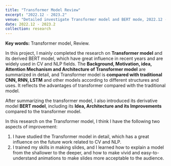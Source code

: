 ```yaml
---
title: "Transformer Model Review"
excerpt: "2022.12 - 2023.2"
venue: "Detailed investigate Transformer model and BERT mode, 2022.12 - 2023.2"
date: 2022.12 - 2023.2
collection: research
---
```

**Key words:** Transformer model, Review.

In this project, I mainly completed the research on **Transformer model** and its derived BERT model, which have great influence in recent years and are widely used in CV and NLP fields. The **Background, Motivation, idea, Attention Mechanism and Architecture of Transformer model** are summarized in detail, and Transformer model is **compared with traditional CNN, RNN, LSTM** and other models according to different structures and uses. It reflects the advantages of transformer compared with the traditional model.

After summarizing the transformer model, I also introduced its derivative model **BERT model**, including its **Idea, Architecture and its Improvements** compared to the transformer model.

In this research on the Transformer model, I think I have the following two aspects of improvement:

1. I have studied the Transformer model in detail, which has a great influence on the future work related to CV and NLP.
2. I trained my skills in making slides, and I learned how to explain a model from the shallower to the deeper, and how to make vivid and easy-to-understand animations to make slides more acceptable to the audience.
